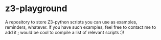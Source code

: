 z3-playground
=============

A repository to store Z3-python scripts you can use as examples, reminders, whatever.
If you have such examples, feel free to contact me to add it ; would be cool to compile a list of relevant scripts :)!